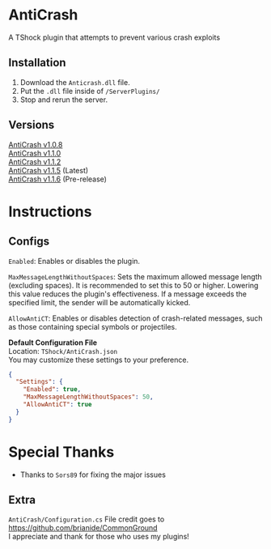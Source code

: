 # AntiCrash
A TShock plugin that attempts to prevent various crash exploits

## Installation
1. Download the `Anticrash.dll` file.
2. Put the `.dll` file inside of `/ServerPlugins/`
3. Stop and rerun the server.

## Versions
[AntiCrash v1.0.8](https://github.com/ItzMelton/AntiCrash/releases/tag/v1.0.8)    
[AntiCrash v1.1.0](https://github.com/ItzMelton/AntiCrash/releases/tag/v1.1.0)   
[AntiCrash v1.1.2](https://github.com/ItzMelton/AntiCrash/releases/tag/v1.1.2)           
[AntiCrash v1.1.5](https://github.com/ItzMelton/AntiCrash/releases/tag/v1.1.5) (Latest)                 
[AntiCrash v1.1.6](https://github.com/ItzMelton/AntiCrash/releases/tag/v1.1.6) (Pre-release)

# Instructions
## Configs
`Enabled`: Enables or disables the plugin.

`MaxMessageLengthWithoutSpaces`: Sets the maximum allowed message length (excluding spaces). It is recommended to set this to 50 or higher. Lowering this value reduces the plugin's effectiveness. If a message exceeds the specified limit, the sender will be automatically kicked.

`AllowAntiCT`: Enables or disables detection of crash-related messages, such as those containing special symbols or projectiles.

**Default Configuration File**                         
Location: `TShock/AntiCrash.json`                        
You may customize these settings to your preference.                         
```json
{
  "Settings": {
    "Enabled": true,
    "MaxMessageLengthWithoutSpaces": 50,
    "AllowAntiCT": true
  }
}
```

# Special Thanks
* Thanks to `Sors89` for fixing the major issues

## Extra
`AntiCrash/Configuration.cs` File credit goes to https://github.com/brianide/CommonGround                         
I appreciate and thank for those who uses my plugins!
